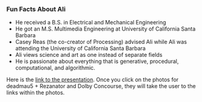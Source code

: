 ### Fun Facts About Ali

* He received a B.S. in Electrical and Mechanical Engineering
* He got an M.S. Multimedia Engineering at University of California Santa Barbara
* Casey Reas (the co-creator of Processing) advised Ali while Ali was attending the University of California Santa Barbara
* Ali views science and art as one instead of separate fields
* He is passionate about everything that is generative, procedural, computational, and algorithmic.


Here is the [link to the presentation](https://docs.google.com/presentation/d/1nMK23bF0SbIPO7mAfqlUKXqwxKJc16b8IlMIqiGY7CE/edit?usp=sharing). Once you click on the photos for deadmau5 + Rezanator and Dolby Concourse, they will take the user to the links within the photos. 
